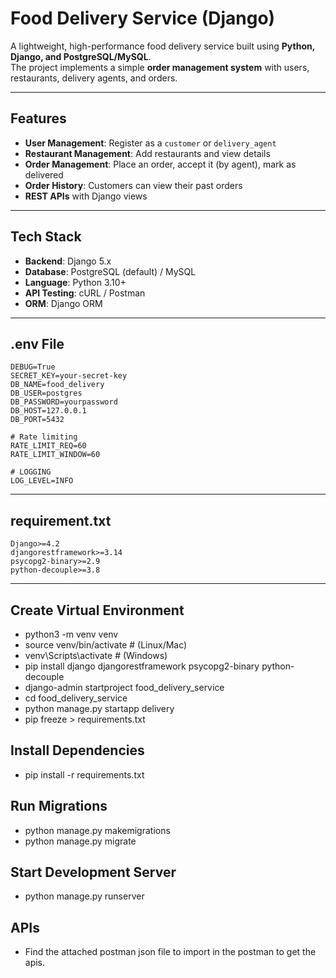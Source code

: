 # Food Delivery Service (Django)

A lightweight, high-performance food delivery service built using **Python, Django, and PostgreSQL/MySQL**.  
The project implements a simple **order management system** with users, restaurants, delivery agents, and orders.

---

## Features
- **User Management**: Register as a `customer` or `delivery_agent`
- **Restaurant Management**: Add restaurants and view details
- **Order Management**: Place an order, accept it (by agent), mark as delivered
- **Order History**: Customers can view their past orders
- **REST APIs** with Django views

---

## Tech Stack
- **Backend**: Django 5.x
- **Database**: PostgreSQL (default) / MySQL
- **Language**: Python 3.10+
- **API Testing**: cURL / Postman
- **ORM**: Django ORM

---
## .env File
```
DEBUG=True
SECRET_KEY=your-secret-key
DB_NAME=food_delivery
DB_USER=postgres
DB_PASSWORD=yourpassword
DB_HOST=127.0.0.1
DB_PORT=5432

# Rate limiting
RATE_LIMIT_REQ=60
RATE_LIMIT_WINDOW=60

# LOGGING
LOG_LEVEL=INFO
```
---
## requirement.txt
```
Django>=4.2
djangorestframework>=3.14
psycopg2-binary>=2.9
python-decouple>=3.8
```
---

## Create Virtual Environment
- python3 -m venv venv
- source venv/bin/activate   # (Linux/Mac)
- venv\Scripts\activate      # (Windows)
- pip install django djangorestframework psycopg2-binary python-decouple
- django-admin startproject food_delivery_service
- cd food_delivery_service
- python manage.py startapp delivery
- pip freeze > requirements.txt

## Install Dependencies
- pip install -r requirements.txt

## Run Migrations
- python manage.py makemigrations
- python manage.py migrate

## Start Development Server
- python manage.py runserver

## APIs 
 - Find the attached postman json file to import in the postman to get the apis.